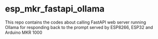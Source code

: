 # esp_mkr_fastapi_ollama
This repo contains the codes about calling FastAPI web server running Ollama for responding back to the prompt served by ESP8266, ESP32 and Arduino MKR 1000
